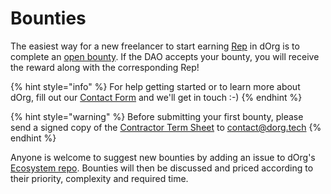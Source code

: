 # Bounties

The easiest way for a new freelancer to start earning [Rep](../our-organization/understanding-rep.md) in dOrg is to complete an [open bounty](https://github.com/dOrgTech/Ecosystem/issues). If the DAO accepts your bounty, you will receive the reward along with the corresponding Rep!

{% hint style="info" %}
For help getting started or to learn more about dOrg, fill out our [Contact Form](https://dorgtech.typeform.com/to/a1rMob) and we'll get in touch :-\)
{% endhint %}

{% hint style="warning" %}
Before submitting your first bounty, please send a signed copy of the [Contractor Term Sheet](../working-together/agreements.md) to contact@dorg.tech
{% endhint %}

Anyone is welcome to suggest new bounties by adding an issue to dOrg's [Ecosystem repo](https://github.com/dOrgTech/bounties/issues). Bounties will then be discussed and priced according to their priority, complexity and required time.

